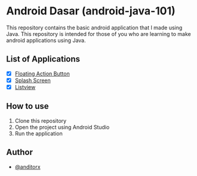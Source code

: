 # Android Dasar (android-java-101)

This repository contains the basic android application that I made using Java. This repository is intended for those of you who are learning to make android applications using Java.

## List of Applications

- [x] [Floating Action Button](https://github.com/anditorx/android-java-101/tree/main/01-FloatingActionButton#floating-action-button)
- [x] [Splash Screen](https://github.com/anditorx/android-java-101/tree/main/Splashscreen)
- [x] [Listview](https://github.com/anditorx/android-java-101/tree/main/listview)

## How to use

1. Clone this repository
2. Open the project using Android Studio
3. Run the application

## Author

- [@anditorx](https://www.github.com/anditorx)
